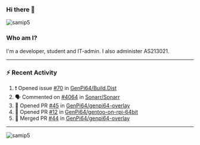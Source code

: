 ### Hi there 👋

<img src="https://komarev.com/ghpvc/?username=samip5&style=flat-square" alt="samip5" />

### Who am I?
I'm a developer, student and IT-admin. I also administer AS213021.

---
### :zap: Recent Activity
<!--START_SECTION:activity-->
1. ❗️ Opened issue [#70](https://github.com/GenPi64/Build.Dist/issues/70) in [GenPi64/Build.Dist](https://github.com/GenPi64/Build.Dist)
2. 🗣 Commented on [#4064](https://github.com/Sonarr/Sonarr/issues/4064) in [Sonarr/Sonarr](https://github.com/Sonarr/Sonarr)
3. 💪 Opened PR [#45](https://github.com/GenPi64/genpi64-overlay/pull/45) in [GenPi64/genpi64-overlay](https://github.com/GenPi64/genpi64-overlay)
4. 💪 Opened PR [#12](https://github.com/GenPi64/gentoo-on-rpi-64bit/pull/12) in [GenPi64/gentoo-on-rpi-64bit](https://github.com/GenPi64/gentoo-on-rpi-64bit)
5. 🎉 Merged PR [#44](https://github.com/GenPi64/genpi64-overlay/pull/44) in [GenPi64/genpi64-overlay](https://github.com/GenPi64/genpi64-overlay)
<!--END_SECTION:activity-->
---

<img align="center" src="https://github-readme-stats.vercel.app/api?username=samip5&show_icons=true" alt="samip5" />
